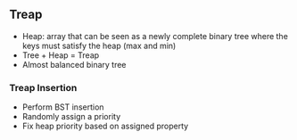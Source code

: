 ## Treap
- Heap: array that can be seen as a newly complete binary tree where the keys must satisfy the heap (max and min)
- Tree + Heap = Treap
- Almost balanced binary tree
### Treap Insertion
- Perform BST insertion
- Randomly assign a priority
- Fix heap priority based on assigned property